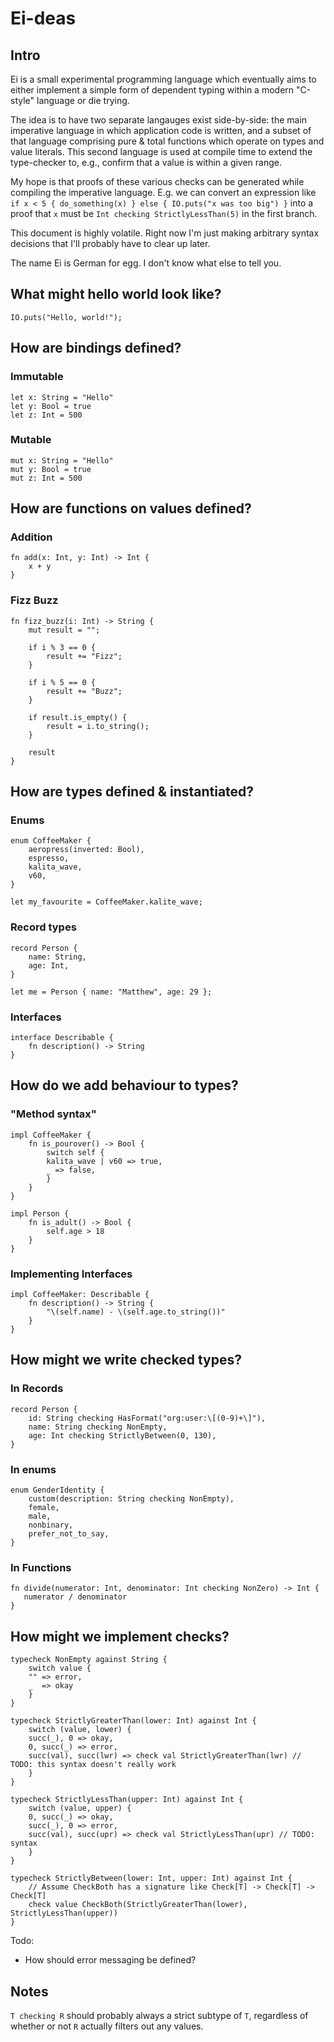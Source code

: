 # Ei-deas

## Intro

Ei is a small experimental programming language which eventually aims to either
implement a simple form of dependent typing within a modern "C-style" language
or die trying.

The idea is to have two separate langauges exist side-by-side: the main
imperative language in which application code is written, and a subset of that
language comprising pure & total functions which operate on types and value
literals. This second language is used at compile time to extend the
type-checker to, e.g., confirm that a value is within a given range.

My hope is that proofs of these various checks can be generated while
compiling the imperative language. E.g. we can convert an expression like
`if x < 5 { do_something(x) } else { IO.puts("x was too big") }` into a
proof that `x` must be `Int checking StrictlyLessThan(5)` in the first
branch.

This document is highly volatile. Right now I'm just making arbitrary
syntax decisions that I'll probably have to clear up later.

The name Ei is German for egg. I don't know what else to tell you.

## What might hello world look like?

```
IO.puts("Hello, world!");
```

## How are bindings defined?

### Immutable

```
let x: String = "Hello"
let y: Bool = true
let z: Int = 500
```

### Mutable

```
mut x: String = "Hello"
mut y: Bool = true
mut z: Int = 500
```

## How are functions on values defined?

### Addition

```
fn add(x: Int, y: Int) -> Int {
    x + y
}
```

### Fizz Buzz

```
fn fizz_buzz(i: Int) -> String {
    mut result = "";

    if i % 3 == 0 {
        result += "Fizz";
    }

    if i % 5 == 0 {
        result += "Buzz";
    }

    if result.is_empty() {
        result = i.to_string();
    }

    result
}
```

## How are types defined & instantiated?

### Enums

```
enum CoffeeMaker {
    aeropress(inverted: Bool),
    espresso,
    kalita_wave,
    v60,
}

let my_favourite = CoffeeMaker.kalite_wave;
```

### Record types

```
record Person {
    name: String,
    age: Int,
}

let me = Person { name: "Matthew", age: 29 };
```

### Interfaces

```
interface Describable {
    fn description() -> String
}
```

## How do we add behaviour to types?

### "Method syntax"

```
impl CoffeeMaker {
    fn is_pourover() -> Bool {
        switch self {
        kalita_wave | v60 => true,
        _ => false,
        }
    }
}
```

```
impl Person {
    fn is_adult() -> Bool {
        self.age > 18
    }
}
```

### Implementing Interfaces

```
impl CoffeeMaker: Describable {
    fn description() -> String {
        "\(self.name) - \(self.age.to_string())"
    }
}
```

## How might we write checked types?

### In Records

```
record Person {
    id: String checking HasFormat("org:user:\[(0-9)+\]"),
    name: String checking NonEmpty,
    age: Int checking StrictlyBetween(0, 130),
}
```

### In enums

```
enum GenderIdentity {
    custom(description: String checking NonEmpty),
    female,
    male,
    nonbinary,
    prefer_not_to_say,
}
```

### In Functions

```
fn divide(numerator: Int, denominator: Int checking NonZero) -> Int {
   numerator / denominator 
}
```

## How might we implement checks?

```
typecheck NonEmpty against String { 
    switch value {
    "" => error,
    _  => okay
    }
}

typecheck StrictlyGreaterThan(lower: Int) against Int {
    switch (value, lower) {
    succ(_), 0 => okay,
    0, succ(_) => error,
    succ(val), succ(lwr) => check val StrictlyGreaterThan(lwr) // TODO: this syntax doesn't really work
    } 
}

typecheck StrictlyLessThan(upper: Int) against Int {
    switch (value, upper) {
    0, succ(_) => okay,
    succ(_), 0 => error,
    succ(val), succ(upr) => check val StrictlyLessThan(upr) // TODO: syntax
    }
}

typecheck StrictlyBetween(lower: Int, upper: Int) against Int {
    // Assume CheckBoth has a signature like Check[T] -> Check[T] -> Check[T]
    check value CheckBoth(StrictlyGreaterThan(lower), StrictlyLessThan(upper))
}
```

Todo:
- How should error messaging be defined?

## Notes

`T checking R` should probably always a strict subtype of `T`, regardless of whether or not `R` actually filters out any values.

